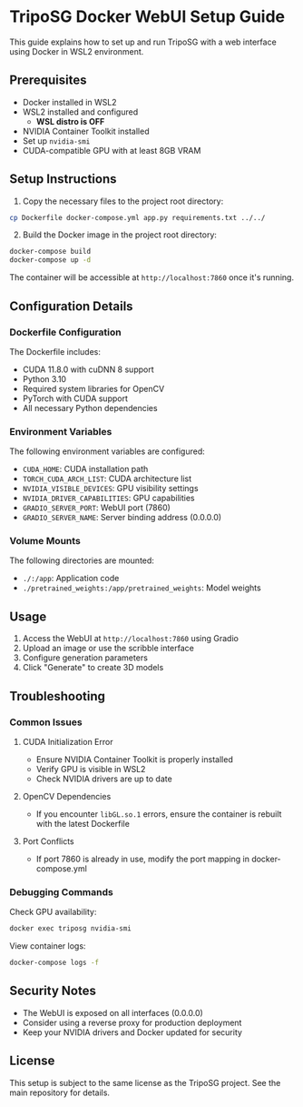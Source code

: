 # TripoSG Docker WebUI Setup Guide

This guide explains how to set up and run TripoSG with a web interface using Docker in WSL2 environment.

## Prerequisites
- Docker installed in WSL2
- WSL2 installed and configured 
  - **WSL distro is OFF**
- NVIDIA Container Toolkit installed
- Set up `nvidia-smi`
- CUDA-compatible GPU with at least 8GB VRAM

## Setup Instructions

1. Copy the necessary files to the project root directory:

```bash
cp Dockerfile docker-compose.yml app.py requirements.txt ../../
```

2. Build the Docker image in the project root directory:

```bash
docker-compose build
docker-compose up -d
```

The container will be accessible at `http://localhost:7860` once it's running.

## Configuration Details

### Dockerfile Configuration

The Dockerfile includes:
- CUDA 11.8.0 with cuDNN 8 support
- Python 3.10
- Required system libraries for OpenCV
- PyTorch with CUDA support
- All necessary Python dependencies

### Environment Variables

The following environment variables are configured:
- `CUDA_HOME`: CUDA installation path
- `TORCH_CUDA_ARCH_LIST`: CUDA architecture list
- `NVIDIA_VISIBLE_DEVICES`: GPU visibility settings
- `NVIDIA_DRIVER_CAPABILITIES`: GPU capabilities
- `GRADIO_SERVER_PORT`: WebUI port (7860)
- `GRADIO_SERVER_NAME`: Server binding address (0.0.0.0)

### Volume Mounts

The following directories are mounted:
- `./:/app`: Application code
- `./pretrained_weights:/app/pretrained_weights`: Model weights

## Usage

1. Access the WebUI at `http://localhost:7860` using Gradio
2. Upload an image or use the scribble interface
3. Configure generation parameters
4. Click "Generate" to create 3D models

## Troubleshooting

### Common Issues

1. CUDA Initialization Error
   - Ensure NVIDIA Container Toolkit is properly installed
   - Verify GPU is visible in WSL2
   - Check NVIDIA drivers are up to date

2. OpenCV Dependencies
   - If you encounter `libGL.so.1` errors, ensure the container is rebuilt with the latest Dockerfile

3. Port Conflicts
   - If port 7860 is already in use, modify the port mapping in docker-compose.yml

### Debugging Commands

Check GPU availability:
```bash
docker exec triposg nvidia-smi
```

View container logs:
```bash
docker-compose logs -f
```

## Security Notes

- The WebUI is exposed on all interfaces (0.0.0.0)
- Consider using a reverse proxy for production deployment
- Keep your NVIDIA drivers and Docker updated for security

## License

This setup is subject to the same license as the TripoSG project. See the main repository for details. 

